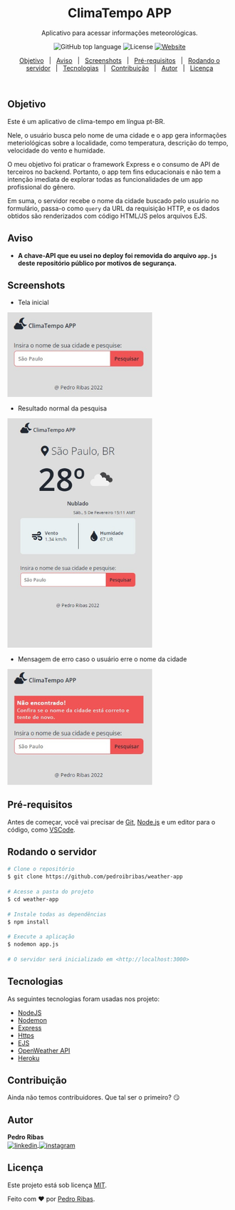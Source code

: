<!-- Title & Description -->
<h1 align="center">ClimaTempo APP</h1>
<p align="center">Aplicativo para acessar informações meteorológicas.</p>

<!-- Badges -->
<p align="center">
  
  <img alt="GitHub top language" src="https://img.shields.io/github/languages/top/pedroibribas/weather-app?color=blue">
  
  <img alt="License" src="https://img.shields.io/github/license/pedroibribas/weather-app?style=flat-square&color=blue">
 
  <a href="https://floating-plateau-59695.herokuapp.com/">
    <img alt="Website" src="https://img.shields.io/website?style=flat-square&url=https%3A%2F%2Ffloating-plateau-59695.herokuapp.com%2F">
  </a>
  
</p>

<!-- Tabela de conteúdos -->
<p align="center">
  <a href="#objetivo">Objetivo</a> &#xa0; | &#xa0;
  <a href="#aviso">Aviso</a> &#xa0; | &#xa0;
  <a href="#screenshots">Screenshots</a> &#xa0; | &#xa0;
  <a href="#pré-requisitos">Pré-requisitos</a> &#xa0; | &#xa0;
  <a href="#rodando-o-servidor">Rodando o servidor</a> &#xa0; | &#xa0;
  <a href="#tecnologias">Tecnologias</a> &#xa0; | &#xa0;
  <a href="#contribuição">Contribuição</a> &#xa0; | &#xa0;
  <a href="#autor">Autor</a> &#xa0; | &#xa0;
  <a href="#licença">Licença</a>
</p>

<br>

## Objetivo

Este é um aplicativo de clima-tempo em língua pt-BR.  

Nele, o usuário busca pelo nome de uma cidade e o app gera informações meteriológicas sobre a localidade, como temperatura, descrição do tempo, velocidade do vento e humidade.

O meu objetivo foi praticar o framework Express e o consumo de API de terceiros no backend. Portanto, o app tem fins educacionais e não tem a intenção imediata de explorar todas as funcionalidades de um app profissional do gênero.

Em suma, o servidor recebe o nome da cidade buscado pelo usuário no formulário, passa-o como `query` da URL da requisição HTTP, e os dados obtidos são renderizados com código HTML/JS pelos arquivos EJS.

## Aviso

- **A chave-API que eu usei no deploy foi removida do arquivo `app.js` deste repositório público por motivos de segurança.**

## Screenshots

- Tela inicial
<img width="325px" src="./assets/github/screenshots/ss-initial-screen.jpg">

- Resultado normal da pesquisa
<img width="325px" src="./assets/github/screenshots/ss-success.jpg">

- Mensagem de erro caso o usuário erre o nome da cidade
<img width="325px" src="./assets/github/screenshots/ss-error.jpg">

## Pré-requisitos

Antes de começar, você vai precisar de [Git](https://git-scm.com), [Node.js](https://nodejs.org/en/) e um editor para o código, como [VSCode](https://code.visualstudio.com/).

## Rodando o servidor

```bash
# Clone o repositório
$ git clone https://github.com/pedroibribas/weather-app

# Acesse a pasta do projeto
$ cd weather-app

# Instale todas as dependências
$ npm install

# Execute a aplicação
$ nodemon app.js

# O servidor será inicializado em <http://localhost:3000>
```

## Tecnologias

As seguintes tecnologias foram usadas nos projeto:

- [NodeJS](https://nodejs.org/en/)
- [Nodemon](https://nodemon.io/)
- [Express](https://expressjs.com/)
- [Https](https://nodejs.org/api/https.html)
- [EJS](https://ejs.co/)
- [OpenWeather API](https://openweathermap.org/)
- [Heroku](https://www.heroku.com/platform)

## Contribuição

Ainda não temos contribuidores. Que tal ser o primeiro? :smirk:

## Autor
**Pedro Ribas**  
<a href="https://linkedin.com/in/pedroibribas/" target="_blank">
  <img align="center" src="https://img.shields.io/badge/-pedroibribas-blue?style=flat&logo=linkedin" alt="linkedin"/>
</a>
<a href="https://instagram.com/pedroivo.ribas/" target="_blank">
  <img align="center" src="https://img.shields.io/badge/-pedroibribas-%23E4405F?style=flat&logo=instagram&logoColor=white" alt="instagram"/>
</a>


## Licença

Este projeto está sob licença [MIT](LICENSE).

Feito com :heart: por <a href="https://github.com/pedroibribas" target="_blank">Pedro Ribas</a>.
